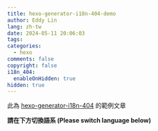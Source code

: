```yaml
---
title: hexo-generator-i18n-404-demo
author: Eddy Lin
lang: zh-tw
date: 2024-05-11 20:06:03
tags:
categories:
  - hexo
comments: false
copyright: false
i18n_404:
  enableOnHidden: true
hidden: true
---
```


<!-- 此為 {% post_link hexo-generator-i18n-404 %} 的範例文章 -->
此為 [hexo-generator-i18n-404](/zh-tw/hexo-generator-i18n-404) 的範例文章

<!-- more -->

**請在下方切換語系 (Please switch language below)**

<!-- ```yml
# file: _config.yml
i18n_404:
  default:
    title: '抱歉! 找不到文章'
    contentPath: scaffolds/404.md
  zh-tw:
    title: '抱歉! 找不到該文章'   
    # description: '' 
  en:
    title: 'Sorry! Post Not Found'
    # description: ''
  zh-CN:
    title: '抱歉! 找不到该文章'   
    # description: '' 
``` -->

<!-- <div style="text-align: center;">
    請在下方切換語系 (Please switch language below)
</div> -->